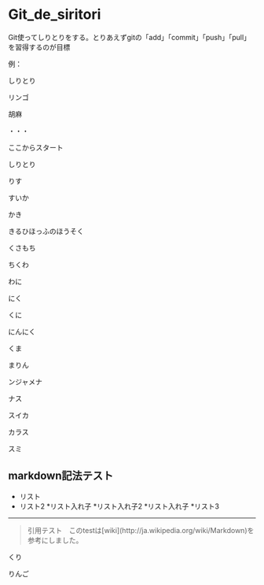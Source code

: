 ﻿# Git_de_siritori
Git使ってしりとりをする。とりあえずgitの「add」「commit」「push」「pull」を習得するのが目標

例：

しりとり

リンゴ

胡麻

・・・

ここからスタート

しりとり

りす

すいか

かき

きるひほっふのほうそく

くさもち

ちくわ

わに

にく

くに

にんにく

くま

まりん

ンジャメナ

ナス

スイカ

カラス

スミ

## markdown記法テスト

* リスト
* リスト2
    *リスト入れ子
    *リスト入れ子2
	    *リスト入れ子
*リスト3

***

<blockquote>
  <p>引用テスト　このtestは[wiki](http://ja.wikipedia.org/wiki/Markdown)を参考にしました。</p>
</blockquote>

くり

りんご
